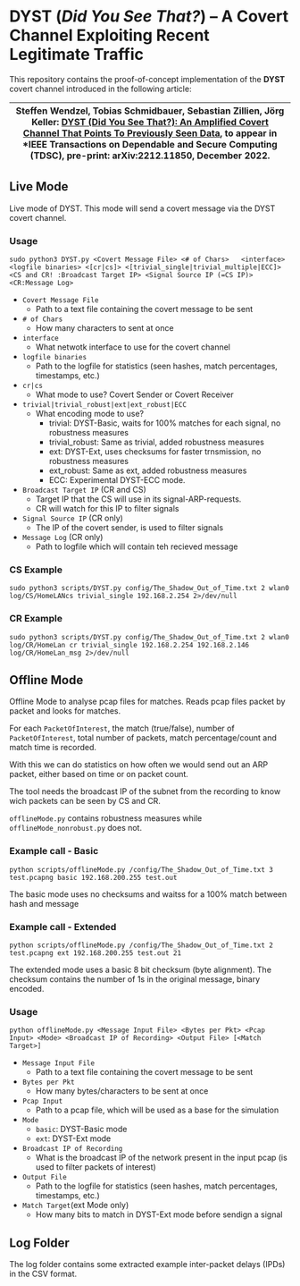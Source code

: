 # DYST (*Did You See That?*) – A Covert Channel Exploiting Recent Legitimate Traffic

This repository contains the proof-of-concept implementation of the **DYST** covert channel introduced in the following article:

| Steffen Wendzel, Tobias Schmidbauer, Sebastian Zillien, Jörg Keller: **[DYST (Did You See That?): An Amplified Covert Channel That Points To Previously Seen Data](https://arxiv.org/abs/2212.11850)**, to appear in *IEEE Transactions on Dependable and Secure Computing (TDSC), pre-print: arXiv:2212.11850, December 2022. |
|----|


## Live Mode

Live mode of DYST. This mode will send a covert message via the DYST covert channel.

### Usage
```
sudo python3 DYST.py <Covert Message File> <# of Chars>   <interface> <logfile binaries> <[cr|cs]> <[trivial_single|trivial_multiple|ECC]> <CS and CR! :Broadcast Target IP> <Signal Source IP (=CS IP)> <CR:Message Log>
```

- `Covert Message File`
  - Path to a text file containing the covert message to be sent
- `# of Chars`
  - How many characters to sent at once
- `interface`
  - What netwotk interface to use for the covert channel
- `logfile binaries`
  - Path to the logfile for statistics (seen hashes, match percentages, timestamps, etc.)
- `cr|cs`
  - What mode to use? Covert Sender or Covert Receiver
- `trivial|trivial_robust|ext|ext_robust|ECC`
  - What encoding mode to use?
    - trivial: DYST-Basic, waits for 100% matches for each signal, no robustness measures
    - trivial_robust: Same as trivial, added robustness measures
    - ext: DYST-Ext, uses checksums for faster trnsmission, no robustness measures
    - ext_robust: Same as ext, added robustness measures
    - ECC: Experimental DYST-ECC mode.
- `Broadcast Target IP` (CR and CS)
  - Target IP that the CS will use in its signal-ARP-requests.
  - CR will watch for this IP to filter signals
- `Signal Source IP` (CR only)
  - The IP of the covert sender, is used to filter signals
- `Message Log` (CR only)
  - Path to logfile which will contain teh recieved message

### CS Example
`sudo python3 scripts/DYST.py config/The_Shadow_Out_of_Time.txt 2 wlan0 log/CS/HomeLANcs trivial_single 192.168.2.254 2>/dev/null`

### CR Example
`sudo python3 scripts/DYST.py config/The_Shadow_Out_of_Time.txt 2 wlan0 log/CR/HomeLan cr trivial_single 192.168.2.254 192.168.2.146 log/CR/HomeLan_msg 2>/dev/null`

## Offline Mode

Offline Mode to analyse pcap files for matches. Reads pcap files packet by packet and looks for matches.

For each `PacketOfInterest`, the match (true/false), number of `PacketOfInterest`, total number of packets, match percentage/count and match time is recorded.

With this we can do statistics on how often we would send out an ARP packet, either based on time or on packet count.

The tool needs the broadcast IP of the subnet from the recording to know wich packets can be seen by CS and CR.

`offlineMode.py` contains robustness measures while `offlineMode_nonrobust.py` does not.

### Example call - Basic
```
python scripts/offlineMode.py /config/The_Shadow_Out_of_Time.txt 3 test.pcapng basic 192.168.200.255 test.out
```
The basic mode uses no checksums and waitss for a 100% match between hash and message

### Example call - Extended
```
python scripts/offlineMode.py /config/The_Shadow_Out_of_Time.txt 2 test.pcapng ext 192.168.200.255 test.out 21
```
The extended mode uses a basic 8 bit checksum (byte alignment). The checksum contains the number of 1s in the original message, binary encoded.

### Usage
```
python offlineMode.py <Message Input File> <Bytes per Pkt> <Pcap Input> <Mode> <Broadcast IP of Recording> <Output File> [<Match Target>]
```

- `Message Input File`
  - Path to a text file containing the covert message to be sent
- `Bytes per Pkt`
  - How many bytes/characters to be sent at once
- `Pcap Input`
  - Path to a pcap file, which will be used as a base for the simulation
- `Mode`
  - `basic`: DYST-Basic mode
  - `ext`: DYST-Ext mode
- `Broadcast IP of Recording`
  - What is the broadcast IP of the network present in the input pcap (is used to filter packets of interest)
- `Output File`
  - Path to the logfile for statistics (seen hashes, match percentages, timestamps, etc.)
- `Match Target`(ext Mode only)
  - How many bits to match in DYST-Ext mode before sendign a signal


## Log Folder
The log folder contains some extracted example inter-packet delays (IPDs) in the CSV format.
